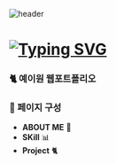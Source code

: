 ![header](https://capsule-render.vercel.app/api?type=waving&color=timeGradient&text=👋Welcome%20to%20YE2W%20PORTFOLIO%20&animation=twinkling&fontSize=30&fontAlignY=40&fontAlign=70&height=250)

# [![Typing SVG](https://readme-typing-svg.demolab.com/?lines=THANKYOU+FOR+VISIT;HAVE+A+GOOD+DAY🥰)](https://git.io/typing-svg)

### 🐈 예이원 웹포트폴리오 

### 👀 페이지 구성 

- **ABOUT ME** 🙈
- **SKill** 📊
- **Project** 🐈








